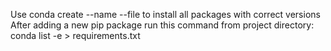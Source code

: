 Use conda create --name <env> --file <this file> to install all packages with correct versions
After adding a new pip package run this command from project directory: 
conda list -e > requirements.txt
